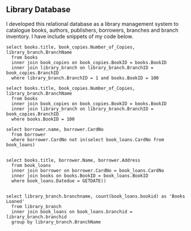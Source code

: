 ## Library Database
I developed this relational database as a library management system to catalogue books,
authors, publishers, borrowers, branches and branch inventory. I have include snippets of my code below.

    select books.title, book_copies.Number_of_Copies, library_branch.BranchName 
      from books
      inner join book_copies on book_copies.BookID = books.BookID
      inner join library_branch on library_branch.BranchID = book_copies.BranchID
      where library_branch.BranchID = 1 and books.BookID = 100

    select books.title, book_copies.Number_of_Copies, library_branch.BranchName 
      from books
      inner join book_copies on book_copies.BookID = books.BookID
      inner join library_branch on library_branch.BranchID = book_copies.BranchID
      where books.BookID = 100

    select borrower.name, borrower.CardNo
      from borrower
      where borrower.CardNo not in(select book_loans.CardNo from book_loans)


    select books.title, borrower.Name, borrower.Address 
      from book_loans
      inner join borrower on borrower.CardNo = book_loans.CardNo
      inner join books on books.BookID = book_loans.BookID
      where book_loans.Datedue = GETDATE()


    select library_branch.branchname, count(book_loans.bookid) as 'Books Loaned'
      from library_branch
      inner join book_loans on book_loans.branchid = library_branch.branchid
      group by library_branch.BranchName

